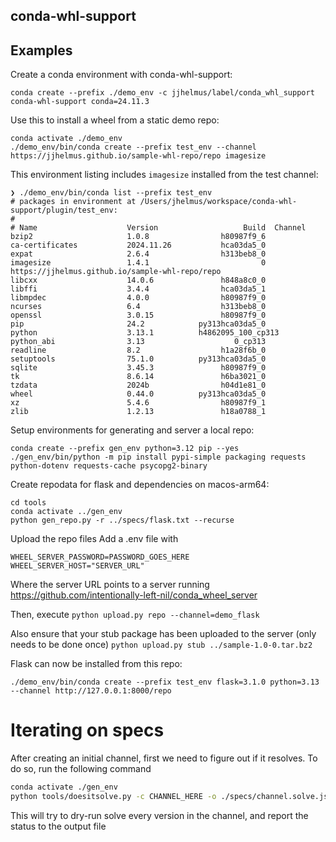## conda-whl-support

## Examples

Create a conda environment with conda-whl-support:

```
conda create --prefix ./demo_env -c jjhelmus/label/conda_whl_support conda-whl-support conda=24.11.3
```

Use this to install a wheel from a static demo repo:

```
conda activate ./demo_env
./demo_env/bin/conda create --prefix test_env --channel https://jjhelmus.github.io/sample-whl-repo/repo imagesize
```

This environment listing includes `imagesize` installed from the test channel:

```
❯ ./demo_env/bin/conda list --prefix test_env
# packages in environment at /Users/jhelmus/workspace/conda-whl-support/plugin/test_env:
#
# Name                    Version                   Build  Channel
bzip2                     1.0.8                h80987f9_6
ca-certificates           2024.11.26           hca03da5_0
expat                     2.6.4                h313beb8_0
imagesize                 1.4.1                         0    https://jjhelmus.github.io/sample-whl-repo/repo
libcxx                    14.0.6               h848a8c0_0
libffi                    3.4.4                hca03da5_1
libmpdec                  4.0.0                h80987f9_0
ncurses                   6.4                  h313beb8_0
openssl                   3.0.15               h80987f9_0
pip                       24.2            py313hca03da5_0
python                    3.13.1          h4862095_100_cp313
python_abi                3.13                    0_cp313
readline                  8.2                  h1a28f6b_0
setuptools                75.1.0          py313hca03da5_0
sqlite                    3.45.3               h80987f9_0
tk                        8.6.14               h6ba3021_0
tzdata                    2024b                h04d1e81_0
wheel                     0.44.0          py313hca03da5_0
xz                        5.4.6                h80987f9_1
zlib                      1.2.13               h18a0788_1
```

Setup environments for generating and server a local repo:

```
conda create --prefix gen_env python=3.12 pip --yes
./gen_env/bin/python -m pip install pypi-simple packaging requests python-dotenv requests-cache psycopg2-binary

```

Create repodata for flask and dependencies on macos-arm64:

```
cd tools
conda activate ../gen_env
python gen_repo.py -r ../specs/flask.txt --recurse
```

Upload the repo files
Add a .env file with

```
WHEEL_SERVER_PASSWORD=PASSWORD_GOES_HERE
WHEEL_SERVER_HOST="SERVER_URL"
```

Where the server URL points to a server running https://github.com/intentionally-left-nil/conda_wheel_server

Then, execute
`python upload.py repo --channel=demo_flask`

Also ensure that your stub package has been uploaded to the server (only needs to be done once)
`python upload.py stub ../sample-1.0-0.tar.bz2`

Flask can now be installed from this repo:

```
./demo_env/bin/conda create --prefix test_env flask=3.1.0 python=3.13 --channel http://127.0.0.1:8000/repo
```

# Iterating on specs

After creating an initial channel, first we need to figure out if it resolves.
To do so, run the following command

```sh
conda activate ./gen_env
python tools/doesitsolve.py -c CHANNEL_HERE -o ./specs/channel.solve.json
```

This will try to dry-run solve every version in the channel, and report the status to the output file

